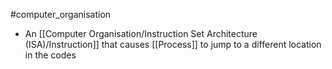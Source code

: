 #computer_organisation 
- An [[Computer Organisation/Instruction Set Architecture (ISA)/Instruction]] that causes [[Process]] to jump to a different location in the codes

